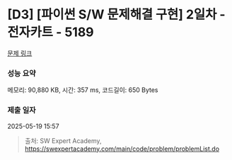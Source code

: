 # [D3] [파이썬 S/W 문제해결 구현] 2일차 - 전자카트 - 5189 

[문제 링크](https://swexpertacademy.com/main/code/problem/problemDetail.do?contestProbId=AWTtmmdKeD8DFAVT) 

### 성능 요약

메모리: 90,880 KB, 시간: 357 ms, 코드길이: 650 Bytes

### 제출 일자

2025-05-19 15:57



> 출처: SW Expert Academy, https://swexpertacademy.com/main/code/problem/problemList.do